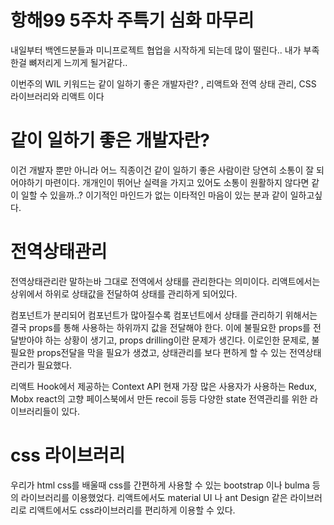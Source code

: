 # 항해99 5주차 주특기 심화 마무리

내일부터 백엔드분들과 미니프로젝트 협업을 시작하게 되는데 많이 떨린다.. 내가 부족한걸 뼈저리게 느끼게 될거같다..

이번주의 WIL 키워드는 같이 일하기 좋은 개발자란? , 리액트와 전역 상태 관리, CSS 라이브러리와 리액트 이다

<h1>같이 일하기 좋은 개발자란?</h1>
이건 개발자 뿐만 아니라 어느 직종이건 같이 일하기 좋은 사람이란 당연히 소통이 잘 되어야하기 마련이다.
개개인이 뛰어난 실력을 가지고 있어도 소통이 원활하지 않다면 같이 일할 수 있을까..?
이기적인 마인드가 없는 이타적인 마음이 있는 분과 같이 일하고싶다.

<h1>전역상태관리</h1>
전역상태관리란 말하는바 그대로 전역에서 상태를 관리한다는 의미이다.
리액트에서는 상위에서 하위로 상태값을 전달하여 상태를 관리하게 되어있다.

컴포넌트가 분리되어 컴포넌트가 많아질수록 컴포넌트에서 상태를 관리하기 위해서는 결국 props를 통해 사용하는 하위까지 값을 전달해야 한다.
이에 불필요한 props를 전달받아야 하는 상황이 생기고, props drilling이란 문제가 생긴다.
이로인한 문제로, 불필요한 props전달을 막을 필요가 생겼고, 상태관리를 보다 편하게 할 수 있는 전역상태관리가 필요했다.

리액트 Hook에서 제공하는 Context API
현재 가장 많은 사용자가 사용하는 Redux, Mobx
react의 고향 페이스북에서 만든 recoil
등등 다양한 state 전역관리를 위한 라이브러리들이 있다.

<h1>css 라이브러리</h1>
우리가 html css를 배울때 css를 간편하게 사용할 수 있는 bootstrap 이나 bulma 등의 라이브러리를 이용했었다.
리액트에서도 material UI 나 ant Design 같은 라이브러리로 리액트에서도 css라이브러리를 편리하게 이용할 수 있다.
